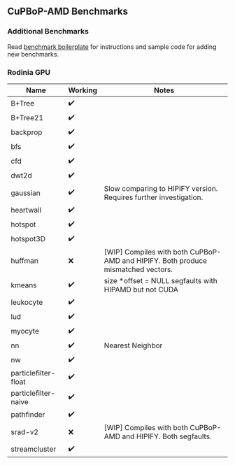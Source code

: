 ## CuPBoP-AMD Benchmarks

### Additional Benchmarks

Read [benchmark boilerplate](./boilerplate) for instructions and sample code for adding new benchmarks.

### Rodinia GPU

| Name | Working | Notes |
| ---- | ------- | ----- |
| B+Tree | :heavy_check_mark: ||
| B+Tree21 | :heavy_check_mark: ||
| backprop | :heavy_check_mark: ||
| bfs | :heavy_check_mark: ||
| cfd | :heavy_check_mark: ||
| dwt2d | :heavy_check_mark: ||
| gaussian | :heavy_check_mark: | Slow comparing to HIPIFY version. Requires further investigation. |
| heartwall | :heavy_check_mark: ||
| hotspot | :heavy_check_mark: ||
| hotspot3D | :heavy_check_mark: ||
| huffman | :x: | [WIP] Compiles with both CuPBoP-AMD and HIPIFY. Both produce mismatched vectors. |
| kmeans | :heavy_check_mark: | size *offset = NULL segfaults with HIPAMD but not CUDA |
| leukocyte | :heavy_check_mark: ||
| lud | :heavy_check_mark: ||
| myocyte | :heavy_check_mark: ||
| nn | :heavy_check_mark: | Nearest Neighbor |
| nw | :heavy_check_mark: ||
| particlefilter-float | :heavy_check_mark: ||
| particlefilter-naive | :heavy_check_mark: ||
| pathfinder | :heavy_check_mark: ||
| srad-v2 | :x: | [WIP] Compiles with both CuPBoP-AMD and HIPIFY. Both segfaults. |
| streamcluster | :heavy_check_mark: ||
